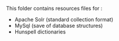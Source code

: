 This folder contains resources files for : 
- Apache Solr (standard collection format)
- MySql (save of database structures)
- Hunspell dictionaries
